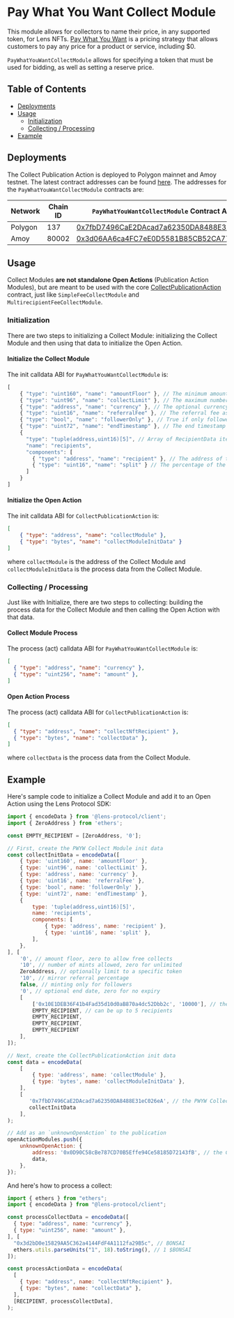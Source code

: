 # Pay What You Want Collect Module

This module allows for collectors to name their price, in any supported token, for Lens NFTs. [Pay What You Want](https://en.m.wikipedia.org/wiki/Pay_what_you_want) is a pricing strategy that allows customers to pay any price for a product or service, including $0.

`PayWhatYouWantCollectModule` allows for specifying a token that must be used for bidding, as well as setting a reserve price.

## Table of Contents

- [Deployments](#deployments)
- [Usage](#usage)
  - [Initialization](#initialization)
  - [Collecting / Processing](#collecting--processing)
- [Example](#example)

## Deployments

The Collect Publication Action is deployed to Polygon mainnet and Amoy testnet. The latest contract addresses can be found [here](https://docs.lens.xyz/docs/deployed-contract-addresses). The addresses for the `PayWhatYouWantCollectModule` contracts are:

| Network | Chain ID | `PayWhatYouWantCollectModule` Contract Address                                                                                |
|---------|----------|-------------------------------------------------------------------------------------------------------------------------------|
| Polygon | 137      | [0x7fbD7496CaE2DAcad7a62350DA8488E31eC026eA](https://polygonscan.com/address/0x7fbD7496CaE2DAcad7a62350DA8488E31eC026eA)      |
| Amoy    | 80002    | [0x3d06AA6ca4FC7eE0D5581B85CB52CA7714175e43](https://amoy.polygonscan.com/address/0x3d06AA6ca4FC7eE0D5581B85CB52CA7714175e43) |

## Usage

Collect Modules **are not standalone Open Actions** (Publication Action Modules), but are meant to be used with the core [CollectPublicationAction](https://polygonscan.com/address/0x0D90C58cBe787CD70B5Effe94Ce58185D72143fB#code) contract, just like `SimpleFeeCollectModule` and `MultirecipientFeeCollectModule`.

### Initialization

There are two steps to initializing a Collect Module: initializing the Collect Module and then using that data to initialize the Open Action.

#### Initialize the Collect Module

The init calldata ABI for `PayWhatYouWantCollectModule` is:

```javascript
[
    { "type": "uint160", "name": "amountFloor" }, // The minimum amount that can be paid to collect. 0 for no floor.
    { "type": "uint96", "name": "collectLimit" }, // The maximum number of collects for this publication. 0 for no limit.
    { "type": "address", "name": "currency" }, // The optional currency to restrict collects to. address(0) for no restriction.
    { "type": "uint16", "name": "referralFee" }, // The referral fee associated with this publication. (10 for 10%)
    { "type": "bool", "name": "followerOnly" }, // True if only followers of publisher may collect the post.
    { "type": "uint72", "name": "endTimestamp" }, // The end timestamp after which collecting is impossible. 0 for no expiry.
    {
      "type": "tuple(address,uint16)[5]", // Array of RecipientData items to split collect fees across multiple recipients.
      "name": "recipients",
      "components": [
        { "type": "address", "name": "recipient" }, // The address of the recipient.
        { "type": "uint16", "name": "split" } // The percentage of the collect fee to split to the recipient.
      ]
    }
]
```

#### Initialize the Open Action

The init calldata ABI for `CollectPublicationAction` is:

```json
[
    { "type": "address", "name": "collectModule" },
    { "type": "bytes", "name": "collectModuleInitData" }
]
```

where `collectModule` is the address of the Collect Module and `collectModuleInitData` is the process data from the Collect Module.

### Collecting / Processing

Just like with Initialize, there are two steps to collecting: building the process data for the Collect Module and then calling the Open Action with that data.

#### Collect Module Process

The process (act) calldata ABI for `PayWhatYouWantCollectModule` is:

```json
[
  { "type": "address", "name": "currency" },
  { "type": "uint256", "name": "amount" },
]
```

#### Open Action Process

The process (act) calldata ABI for `CollectPublicationAction` is:

```json
[
  { "type": "address", "name": "collectNftRecipient" },
  { "type": "bytes", "name": "collectData" },
]
```

where `collectData` is the process data from the Collect Module.

## Example

Here's sample code to initialize a Collect Module and add it to an Open Action using the Lens Protocol SDK:

```javascript
import { encodeData } from '@lens-protocol/client';
import { ZeroAddress } from 'ethers';

const EMPTY_RECIPIENT = [ZeroAddress, '0'];

// First, create the PWYW Collect Module init data
const collectInitData = encodeData([
    { type: 'uint160', name: 'amountFloor' },
    { type: 'uint96', name: 'collectLimit' },
    { type: 'address', name: 'currency' },
    { type: 'uint16', name: 'referralFee' },
    { type: 'bool', name: 'followerOnly' },
    { type: 'uint72', name: 'endTimestamp' },
    {
        type: 'tuple(address,uint16)[5]',
        name: 'recipients',
        components: [
            { type: 'address', name: 'recipient' },
            { type: 'uint16', name: 'split' },
        ],
    },
], [
    '0', // amount floor, zero to allow free collects
    '10', // number of mints allowed, zero for unlimited
    ZeroAddress, // optionally limit to a specific token
    '10', // mirror referral percentage
    false, // minting only for followers
    '0', // optional end date, zero for no expiry
    [
        ['0x10E1DEB36F41b4Fad35d10d0aB870a4dc52Dbb2c', '10000'], // the recipient
        EMPTY_RECIPIENT, // can be up to 5 recipients
        EMPTY_RECIPIENT,
        EMPTY_RECIPIENT,
        EMPTY_RECIPIENT
    ],
]);

// Next, create the CollectPublicationAction init data
const data = encodeData(
    [
        { type: 'address', name: 'collectModule' },
        { type: 'bytes', name: 'collectModuleInitData' },
    ],
    [
       '0x7fbD7496CaE2DAcad7a62350DA8488E31eC026eA', // the PWYW Collect Module address
       collectInitData
    ],
);

// Add as an `unknownOpenAction` to the publication
openActionModules.push({
    unknownOpenAction: {
        address: '0x0D90C58cBe787CD70B5Effe94Ce58185D72143fB', // the CollectPublicationAction address
        data,
    },
});
```

And here's how to process a collect:

```javascript
import { ethers } from "ethers";
import { encodeData } from "@lens-protocol/client";

const processCollectData = encodeData([
  { type: "address", name: "currency" },
  { type: "uint256", name: "amount" },
], [
  "0x3d2bD0e15829AA5C362a4144FdF4A1112fa29B5c", // BONSAI
  ethers.utils.parseUnits("1", 18).toString(), // 1 $BONSAI
]);

const processActionData = encodeData(
  [
    { type: "address", name: "collectNftRecipient" },
    { type: "bytes", name: "collectData" },
  ],
  [RECIPIENT, processCollectData],
);
```